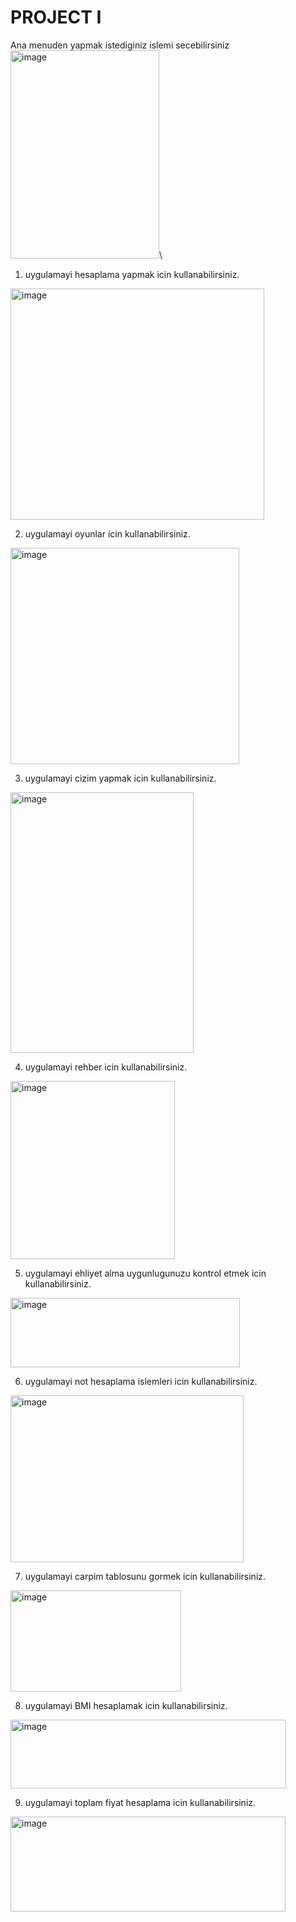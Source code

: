 # PROJECT I

Ana menuden yapmak istediginiz islemi secebilirsiniz
<img width="238" height="333" alt="image" src="https://github.com/user-attachments/assets/a7f724d0-f12d-4a1d-b76f-c5b151390f17" />\

1. uygulamayi hesaplama yapmak icin kullanabilirsiniz. 
<img width="406" height="370" alt="image" src="https://github.com/user-attachments/assets/ba36596b-55f2-4baa-83c5-dc1669ad217c" />

2. uygulamayi oyunlar icin kullanabilirsiniz. 
<img width="366" height="346" alt="image" src="https://github.com/user-attachments/assets/fb51f8cb-17d0-4789-beef-882f9897e4d6" />

3. uygulamayi cizim yapmak icin kullanabilirsiniz. 
<img width="293" height="417" alt="image" src="https://github.com/user-attachments/assets/dfcdba49-b295-4e33-a154-8973ad39f4bc" />

4. uygulamayi rehber icin kullanabilirsiniz.
<img width="263" height="285" alt="image" src="https://github.com/user-attachments/assets/e6e7cd4e-b2cd-47e2-8e0a-6391c9581ce4" />

5. uygulamayi ehliyet alma uygunlugunuzu kontrol etmek icin kullanabilirsiniz.
<img width="367" height="111" alt="image" src="https://github.com/user-attachments/assets/4c84e92d-f4cb-4151-be7e-c92597923702" />

6. uygulamayi not hesaplama islemleri icin kullanabilirsiniz.
<img width="373" height="267" alt="image" src="https://github.com/user-attachments/assets/f15e3fe3-b8f7-4729-8951-bf9a7e58bd88" />

7. uygulamayi carpim tablosunu gormek icin kullanabilirsiniz.
<img width="273" height="162" alt="image" src="https://github.com/user-attachments/assets/1c56ee45-838e-4d77-bb46-2eb1f5943c71" />

8. uygulamayi BMI hesaplamak icin kullanabilirsiniz.
<img width="441" height="110" alt="image" src="https://github.com/user-attachments/assets/227b62b1-631c-4616-8a15-0773176e5b05" />

9. uygulamayi toplam fiyat hesaplama icin kullanabilirsiniz.
<img width="440" height="152" alt="image" src="https://github.com/user-attachments/assets/2fde4e48-873b-4619-8ef7-8ec42218fb9f" />












